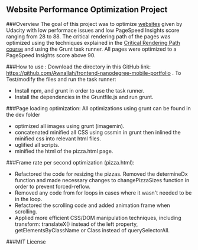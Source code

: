 
## Website Performance Optimization Project
###Overview
The goal of this project was to optimize [websites](https://github.com/gosukiwi/web-performance-portfolio) given by Udacity with low performace issues and low PageSpeed Insights score ranging from 28 to 88.
The critical rendering path of the pages was optimized using the techniques explained in the [Critical Rendering Path course](https://www.udacity.com/course/ud884) and using the Grunt task runner. All pages were optimized to a PageSpeed Insights score above 90.

###How to use :
Download the directory in this GitHub link: https://github.com/Awnallah/frontend-nanodegree-mobile-portfolio .
To Test/modify the files and run the task runner:
- Install npm, and grunt in order to use the task runner. 
- Install the dependencies in the Gruntfile.js and run grunt.

###Page loading optimization:
All optimizations using grunt can be found in the dev folder
- optimized all images using grunt (imagemin).
- concatenated minified all CSS using cssmin in grunt then inlined the minified css into relevant html files.
- uglified all scripts.
- minified the html of the pizza.html page.

###Frame rate per second optimization (pizza.html):
- Refactored the code for resizing the pizzas. Removed the determineDx function and made necessary changes to changePizzaSizes function in order to prevent forced-reflow.
- Removed any code from for loops in cases where it wasn't needed to be in the loop.
- Refactored the scrolling code and added animation frame when scrolling.
- Applied more efficient CSS/DOM manipulation techniques, including transform: translateX() instead of the left property, getElementsByClassName or Class instead of querySelectorAll.


###MIT License











